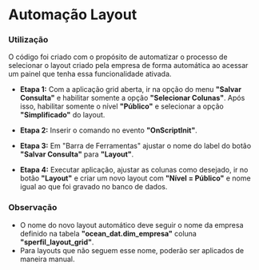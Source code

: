 # Automação Layout

### Utilização

O código foi criado com o propósito de automatizar o processo de selecionar o layout criado pela empresa de forma automática ao acessar um painel que tenha essa funcionalidade ativada.

- **Etapa 1:**
Com a aplicação grid aberta, ir na opção do menu **"Salvar Consulta"** e habilitar somente a opção **"Selecionar Colunas"**. Após isso, habilitar somente o nível **"Público"** e selecionar a opção **"Simplificado"** do layout.

- **Etapa 2:**
Inserir o comando no evento **"OnScriptInit"**.

- **Etapa 3:**
Em "Barra de Ferramentas" ajustar o nome do label do botão **"Salvar Consulta"** para **"Layout"**.

- **Etapa 4:**
Executar aplicação, ajustar as colunas como desejado, ir no botão **"Layout"** e criar um novo layout com **"Nível = Público"** e nome igual ao que foi gravado no banco de dados.

### Observação
- O nome do novo layout automático deve seguir o nome da empresa definido na tabela **"ocean_dat.dim_empresa"** coluna **"sperfil_layout_grid"**.
- Para layouts que não seguem esse nome, poderão ser aplicados de maneira manual.

